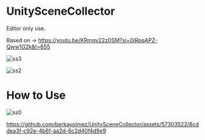 # UnitySceneCollector

Editor only use.

Based on -> https://youtu.be/KRmqy22z0SM?si=0iRpqAPZ-Qww1G2k&t=655

![ss3](https://github.com/berkayolmez/UnitySceneCollector/assets/57303522/34df1f38-e697-480f-957f-febc1bfa2587)

![ss2](https://github.com/berkayolmez/UnitySceneCollector/assets/57303522/000ea2c3-3da8-4a74-87db-0b8224a7af17)

# How to Use

![ss0](https://github.com/berkayolmez/UnitySceneCollector/assets/57303522/e5ac1ff1-412b-49f3-89c8-5de6ee81c0ba)

https://github.com/berkayolmez/UnitySceneCollector/assets/57303522/8cddea3f-c92e-4b6f-aa2d-6c2d40f4d9e9
